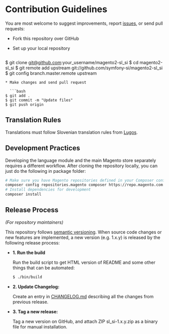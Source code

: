 # Contribution Guidelines

You are most welcome to suggest improvements, report
[issues](https://github.com/symfony-si/magento2-sl_si/issues), or send pull
requests:

* Fork this repository over GitHub
* Set up your local repository

  ```bash
$ git clone git@github.com:your_username/magento2-sl_si
$ cd magento2-sl_si
$ git remote add upstream git://github.com/symfony-si/magento2-sl_si
$ git config branch.master.remote upstream
```
* Make changes and send pull request

  ```bash
$ git add .
$ git commit -m "Update files"
$ git push origin
```


## Translation Rules

Translations must follow Slovenian translation rules from
[Lugos](https://wiki.lugos.si/slovenjenje:pravila).


## Development Practices

Developing the language module and the main Magento store separately requires
a different workflow. After cloning the repository locally, you can just do the
following in package folder:

```bash
# Make sure you have Magento repositories defined in your Composer configuration
composer config repositories.magento composer https://repo.magento.com --global
# Install dependencies for development
composer install
```


## Release Process

*(For repository maintainers)*

This repository follows [semantic versioning](http://semver.org). When source
code changes or new features are implemented, a new version (e.g. 1.x.y) is
released by the following release process:

* **1. Run the build**

  Run the build script to get HTML version of README and some other things that
  can be automated:

  ```bash
  $ ./bin/build
  ```

* **2. Update Changelog:**

  Create an entry in [CHANGELOG.md](CHANGELOG.md) describing all the changes
  from previous release.

* **3. Tag a new release:**

  Tag a new version on GitHub, and attach ZIP sl_si-1.x.y.zip as a binary file
  for manual installation.
